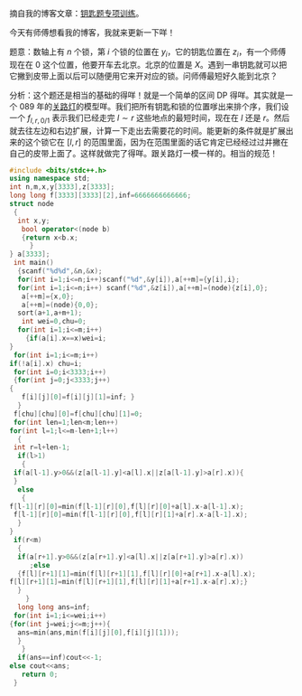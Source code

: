 摘自我的博客文章：[钥匙题专项训练](https://www.luogu.com.cn/blog/666666new/keys-tm)。

今天有师傅想看我的博客，我就来更新一下咩！

题意：数轴上有 $n$ 个锁，第 $i$ 个锁的位置在 $y_i$，它的钥匙位置在 $z_i$，有一个师傅现在在 $0$ 这个位置，他要开车去北京。北京的位置是 $X$。遇到一串钥匙就可以把它撇到皮带上面以后可以随便用它来开对应的锁。问师傅最短好久能到北京？

分析：这个题还是相当的基础的得咩！就是一个简单的区间 DP 得咩。其实就是一个 089 年的[关路灯](https://www.luogu.com.cn/problem/P1220)的模型咩。我们把所有钥匙和锁的位置嗲出来排个序，我们设一个 $f_{l,r,0/1}$ 表示我们已经走完 $l\sim r$ 这些地点的最短时间，现在在 $l$ 还是 $r$。然后就去往左边和右边扩展，计算一下走出去需要花的时间。能更新的条件就是扩展出来的这个锁它在 $[l,r]$ 的范围里面，因为在范围里面的话它肯定已经经过过并撇在自己的皮带上面了。这样就做完了得咩。跟关路灯一模一样的。相当的规范！

```cpp
#include <bits/stdc++.h>
using namespace std;
int n,m,x,y[3333],z[3333];
long long f[3333][3333][2],inf=6666666666666;
struct node
 {
  int x,y;
   bool operator<(node b)
   {return x<b.x;
     }
} a[3333];
 int main()
  {scanf("%d%d",&n,&x);
  for(int i=1;i<=n;i++)scanf("%d",&y[i]),a[++m]={y[i],i};
  for(int i=1;i<=n;i++) scanf("%d",&z[i]),a[++m]=(node){z[i],0};
   a[++m]={x,0};
   a[++m]=(node){0,0};
  sort(a+1,a+m+1);
   int wei=0,chu=0;
  for(int i=1;i<=m;i++)
  	{if(a[i].x==x)wei=i;
}
 for(int i=1;i<=m;i++)
if(!a[i].x) chu=i;
 for(int i=0;i<3333;i++)
 {for(int j=0;j<3333;j++)
{
   f[i][j][0]=f[i][j][1]=inf; }
  }
 f[chu][chu][0]=f[chu][chu][1]=0;
 for(int len=1;len<m;len++)
for(int l=1;l<=m-len+1;l++)
  {
 int r=l+len-1;
  if(l>1)
   {
 if(a[l-1].y>0&&(z[a[l-1].y]<a[l].x||z[a[l-1].y]>a[r].x)){
 }
  else
   {
f[l-1][r][0]=min(f[l-1][r][0],f[l][r][0]+a[l].x-a[l-1].x);
 f[l-1][r][0]=min(f[l-1][r][0],f[l][r][1]+a[r].x-a[l-1].x);
  }
}
 if(r<m)
  {
  if(a[r+1].y>0&&(z[a[r+1].y]<a[l].x||z[a[r+1].y]>a[r].x))
  	 ;else
  {f[l][r+1][1]=min(f[l][r+1][1],f[l][r][0]+a[r+1].x-a[l].x);
f[l][r+1][1]=min(f[l][r+1][1],f[l][r][1]+a[r+1].x-a[r].x);}
  }
    }
  long long ans=inf;
 for(int i=1;i<=wei;i++)
{for(int j=wei;j<=m;j++){
  ans=min(ans,min(f[i][j][0],f[i][j][1]));
  }
   }
  if(ans==inf)cout<<-1;
else cout<<ans;
   return 0;
 }
```